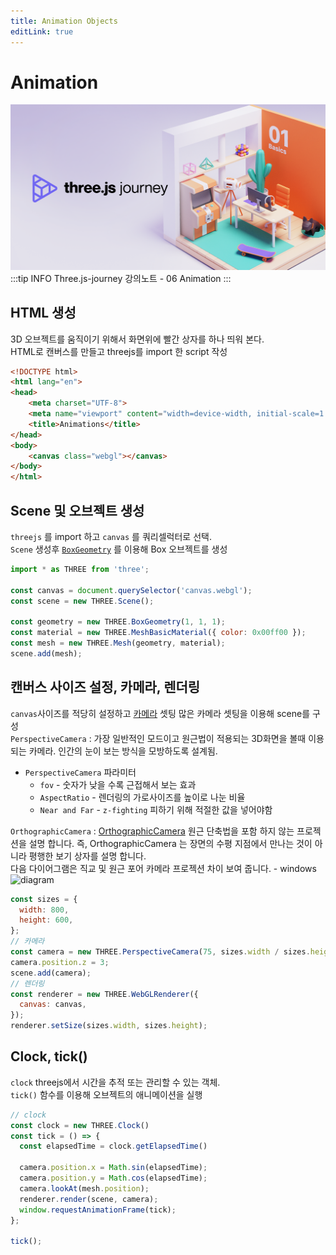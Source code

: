 ```yaml
---
title: Animation Objects
editLink: true
---
```

# Animation
![three.js-journey](../images/open-graph-image-1200x630.png)
:::tip INFO
Three.js-journey 강의노트 - 06 Animation
:::
## HTML 생성   
   
3D 오브젝트를 움직이기 위해서 화면위에 빨간 상자를 하나 띄워 본다.   
HTML로 캔버스를 만들고 threejs를 import 한 script 작성

```html
<!DOCTYPE html>
<html lang="en">
<head>
    <meta charset="UTF-8">
    <meta name="viewport" content="width=device-width, initial-scale=1.0">
    <title>Animations</title>
</head>
<body>
    <canvas class="webgl"></canvas>
</body>
</html>
```
## Scene 및 오브젝트 생성

`threejs` 를 import 하고 `canvas` 를 쿼리셀럭터로 선택.   
`Scene` 생성후 [`BoxGeometry`](https://threejs.org/docs/index.html?q=boxge#api/en/geometries/BoxGeometry) 를 이용해 Box 오브젝트를 생성   

```js
import * as THREE from 'three';

const canvas = document.querySelector('canvas.webgl');
const scene = new THREE.Scene();

const geometry = new THREE.BoxGeometry(1, 1, 1);
const material = new THREE.MeshBasicMaterial({ color: 0x00ff00 });
const mesh = new THREE.Mesh(geometry, material);
scene.add(mesh);
```   
## 캔버스 사이즈 설정, 카메라, 렌더링
`canvas`사이즈를 적당히 설정하고 [카메라](https://threejs.org/docs/index.html?q=camera#api/en/cameras/Camera) 셋팅 많은 카메라 셋팅을 이용해 scene를 구성    
`PerspectiveCamera` : 가장 일반적인 모드이고 원근법이 적용되는 3D화면을 볼때 이용되는 카메라. 인간의 눈이 보는 방식을 모방하도록 설계됨.   
* `PerspectiveCamera` 파라미터 
  * `fov` - 숫자가 낮을 수록 근접해서 보는 효과   
  * `AspectRatio` - 렌더링의 가로사이즈를 높이로 나눈 비율
  * `Near and Far` - `z-fighting` 피하기 위해 적절한 값을 넣어야함
   
`OrthographicCamera` :  [OrthographicCamera](https://threejs.org/docs/#api/en/cameras/OrthographicCamera) 원근 단축법을 포함 하지 않는 프로젝션을 설명 합니다. 즉, OrthographicCamera 는 장면의 수평 지점에서 만나는 것이 아니라 평행한 보기 상자를 설명 합니다.   
다음 다이어그램은 직교 및 원근 포어 카메라 프로젝션 차이 보여 줍니다.  - windows  
![diagram](https://docs.microsoft.com/ko-kr/dotnet/media/camera-projections4.png?view=windowsdesktop-6.0)

```js
const sizes = {
  width: 800,
  height: 600,
};
// 카메라
const camera = new THREE.PerspectiveCamera(75, sizes.width / sizes.height);
camera.position.z = 3;
scene.add(camera);
// 렌더링
const renderer = new THREE.WebGLRenderer({
  canvas: canvas,
});
renderer.setSize(sizes.width, sizes.height);
```   
## Clock, tick()
`clock` threejs에서 시간을 추적 또는 관리할 수 있는 객체.    
`tick()` 함수를 이용해 오브젝트의 애니메이션을 실행
```js
// clock
const clock = new THREE.Clock()
const tick = () => {
  const elapsedTime = clock.getElapsedTime()

  camera.position.x = Math.sin(elapsedTime);
  camera.position.y = Math.cos(elapsedTime);
  camera.lookAt(mesh.position);
  renderer.render(scene, camera);
  window.requestAnimationFrame(tick);
};

tick();
```

